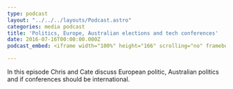 ```yaml
---
type: podcast
layout: "../../../layouts/Podcast.astro"
categories: media podcast
title: 'Politics, Europe, Australian elections and tech conferences'
date: 2016-07-16T00:00:00.000Z
podcast_embed: <iframe width="100%" height="166" scrolling="no" frameborder="no" src="https://w.soundcloud.com/player/?url=https%3A//api.soundcloud.com/tracks/273284242&amp;color=ff5500&amp;auto_play=false&amp;hide_related=false&amp;show_comments=true&amp;show_user=true&amp;show_reposts=false"></iframe>

---
```


In this episode Chris and Cate discuss European politic, Australian politics and if conferences should be international.
